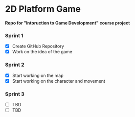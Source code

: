 # 2D Platform Game
#### Repo for "Intoruction to Game Development" course project

### Sprint 1
 - [x]  Create GitHub Repository
 - [x]  Work on the idea of ​​the game

 ### Sprint 2
 - [x]  Start working on the map
 - [x]  Start working on the character and movement

  ### Sprint 3
 - [ ]  TBD
 - [ ]  TBD
